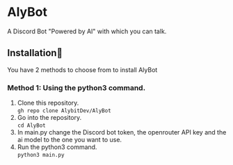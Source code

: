 # AlyBot
A Discord Bot "Powered by AI" with which you can talk.


## Installation🚀
You have 2 methods to choose from to install AlyBot

### Method 1: Using the python3 command.
1. Clone this repository.<br>
```gh repo clone AlybitDev/AlyBot```
2. Go into the repository.<br>
```cd AlyBot```
3. In main.py change the Discord bot token, the openrouter API key and the ai model to the one you want to use.
4. Run the python3 command.<br>
```python3 main.py```
